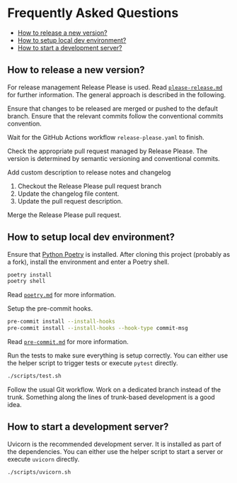 # Frequently Asked Questions

<!--TOC-->

- [How to release a new version?](#how-to-release-a-new-version)
- [How to setup local dev environment?](#how-to-setup-local-dev-environment)
- [How to start a development server?](#how-to-start-a-development-server)

<!--TOC-->

## How to release a new version?

For release management Release Please is used. Read
[`please-release.md`](./please-release.md) for further information. The general
approach is described in the following.

Ensure that changes to be released are merged or pushed to the default branch.
Ensure that the relevant commits follow the conventional commits convention.

Wait for the GitHub Actions workflow `release-please.yaml` to finish.

Check the appropriate pull request managed by Release Please. The version is
determined by semantic versioning and conventional commits.

Add custom description to release notes and changelog

1. Checkout the Release Please pull request branch
2. Update the changelog file content.
3. Update the pull request description.

Merge the Release Please pull request.

## How to setup local dev environment?

Ensure that [Python Poetry](https://python-poetry.org/) is installed. After
cloning this project (probably as a fork), install the environment and enter a
Poetry shell.

```sh
poetry install
poetry shell
```

Read [`poetry.md`](poetry.md) for more information.

Setup the pre-commit hooks.

```sh
pre-commit install --install-hooks
pre-commit install --install-hooks --hook-type commit-msg
```

Read [`pre-commit.md`](pre-commit.md) for more information.

Run the tests to make sure everything is setup correctly. You can either use the
helper script to trigger tests or execute `pytest` directly.

```sh
./scripts/test.sh
```

Follow the usual Git workflow. Work on a dedicated branch instead of the trunk.
Something along the lines of trunk-based development is a good idea.

## How to start a development server?

Uvicorn is the recommended development server. It is installed as part of the
dependencies. You can either use the helper script to start a server or execute
`uvicorn` directly.

```sh
./scripts/uvicorn.sh
```
